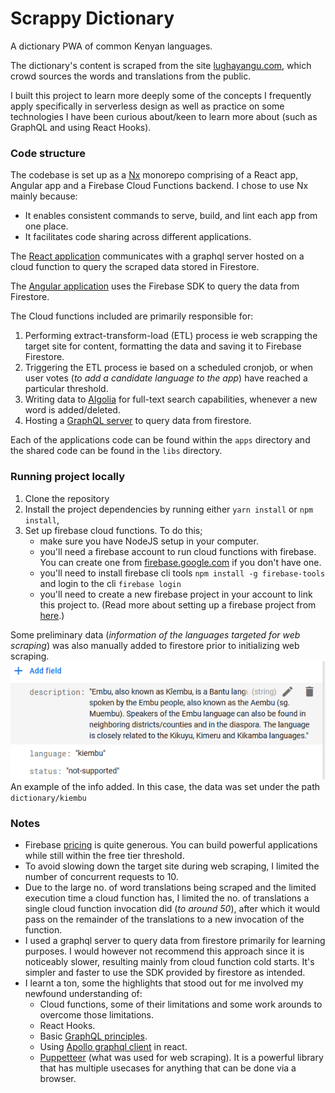 # Scrappy Dictionary

A dictionary PWA of common Kenyan languages. 

The dictionary's content is scraped from the site [lughayangu.com](https://www.lughayangu.com/), which crowd sources the words and translations from the public.

I built this project to learn more deeply some of the concepts I frequently apply specifically in serverless design as well as practice on some technologies I have been curious about/keen to learn more about (such as GraphQL and using React Hooks).


### Code structure

The codebase is set up as a [Nx](https://nx.dev) monorepo comprising of a React app, Angular app and a Firebase Cloud Functions backend.
I chose to use Nx mainly because:
- It enables consistent commands to serve, build, and lint each app from one place.
- It facilitates code sharing across different applications.

The [React application](https://rx-scrappy.web.app) communicates with a graphql server hosted on a cloud function to query the scraped data stored in Firestore.

The [Angular application](https://ng-scrappy.web.app) uses the Firebase SDK to query the data from Firestore.

The Cloud functions included are primarily responsible for:

1. Performing extract-transform-load (ETL) process ie web scrapping the target site for content, formatting the data and saving it to Firebase Firestore.
2. Triggering the ETL process ie based on a scheduled cronjob, or when user votes (*to add a candidate language to the app*) have reached a particular threshold.
3. Writing data to [Algolia](https://www.algolia.com/) for full-text search capabilities, whenever a new word is added/deleted.
4. Hosting a [GraphQL server](https://us-central1-cloudfunc-101.cloudfunctions.net/scrappyApi) to query data from firestore.


Each of the applications code can be found within the `apps` directory and the shared code can be found in the `libs` directory.



### Running project locally
1. Clone the repository
2. Install the project dependencies by running either `yarn install` or `npm install`,
3. Set up firebase cloud functions. To do this;
   - make sure you have NodeJS setup in your computer.
   - you'll need a firebase account to run cloud functions with firebase. You can create one from [firebase.google.com](https://firebase.google.com/) if you don't have one.
   - you'll need to install firebase cli tools `npm install -g firebase-tools` and login to the cli `firebase login`
   - you'll need to create a new firebase project in your account to link this project to.
  (Read more about setting up a firebase project from [here](https://firebase.google.com/docs/functions/get-started).)

   
Some preliminary data (*information of the languages targeted for web scraping*) was also manually added to firestore prior to initializing web scraping.
![screenshots/manually-added-data.png](screenshots/manually-added-data.png)
An example of the info added. In this case, the data was set under the path `dictionary/kiembu`


### Notes
- Firebase [pricing](https://firebase.google.com/pricing) is quite generous. You can build powerful applications while still within the free tier threshold.
- To avoid slowing down the target site during web scraping, I limited the number of concurrent requests to 10.
- Due to the large no. of word translations being scraped and the limited execution time a cloud function has, I limited the no. of translations a single cloud function invocation did (*to around 50*), after which it would pass on the remainder of the translations to a new invocation of the function.
- I used a graphql server to query data from firestore primarily for learning purposes. 
I would however not recommend this approach since it is noticeably slower, resulting mainly from cloud function cold starts. It's simpler and faster to use the SDK provided by firestore as intended.
- I learnt a ton, some the highlights that stood out for me involved my newfound understanding of:
  -  Cloud functions, some of their limitations and some work arounds to overcome those limitations.
  -  React Hooks.
  -  Basic [GraphQL principles](https://www.apollographql.com/docs/apollo-server/getting-started/).
  -  Using [Apollo graphql client](https://www.apollographql.com/docs/react/) in react.
  -  [Puppetteer](https://www.npmjs.com/package/puppeteer) (what was used for web scraping). It is a powerful library that has multiple usecases for anything that can be done via a browser.  
